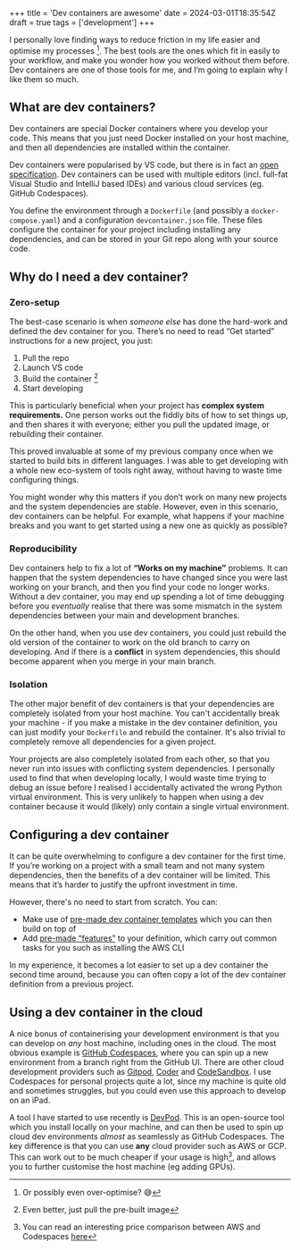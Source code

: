 +++
title = 'Dev containers are awesome'
date = 2024-03-01T18:35:54Z
draft = true
tags = ['development']
+++

I personally love finding ways to reduce friction in my life easier and optimise my processes [^1]. The best tools are the ones which fit in easily to your workflow, and make you wonder how you worked without them before. Dev containers are one of those tools for me, and I’m going to explain why I like them so much.

## What are dev containers?

Dev containers are special Docker containers where you develop your code. This means that you just need Docker installed on your host machine, and then all dependencies are installed within the container.

Dev containers were popularised by VS code, but there is in fact an [open specification](https://containers.dev/). Dev containers can be used with multiple editors (incl. full-fat Visual Studio and IntelliJ based IDEs) and various cloud services (eg. GitHub Codespaces).

You define the environment through a `Dockerfile` (and possibly a `docker-compose.yaml`) and a configuration `devcontainer.json` file. These files configure the container for your project including installing any dependencies, and can be stored in your Git repo along with your source code.

## Why do I need a dev container?

### Zero-setup

The best-case scenario is when _someone else_ has done the hard-work and defined the dev container for you. There’s no need to read “Get started” instructions for a new project, you just:

1. Pull the repo
2. Launch VS code
3. Build the container [^2]
4. Start developing

This is particularly beneficial when your project has **complex system requirements.** One person works out the fiddly bits of how to set things up, and then shares it with everyone; either you pull the updated image, or rebuilding their container.

This proved invaluable at some of my previous company once when we started to build bits in different languages. I was able to get developing with a whole new eco-system of tools right away, without having to waste time configuring things.

You might wonder why this matters if you don’t work on many new projects and the system dependencies are stable. However, even in this scenario, dev containers can be helpful. For example, what happens if your machine breaks and you want to get started using a new one as quickly as possible?

### Reproducibility

Dev containers help to fix a lot of **“Works on my machine”** problems. It can happen that the system dependencies to have changed since you were last working on your branch, and then you find your code no longer works. Without a dev container, you may end up spending a lot of time debugging before you _eventually_ realise that there was some mismatch in the system dependencies between your main and development branches.

On the other hand, when you use dev containers, you could just rebuild the old version of the container to work on the old branch to carry on developing. And if there is a **conflict** in system dependencies, this should become apparent when you merge in your main branch.

### Isolation

The other major benefit of dev containers is that your dependencies are completely isolated from your host machine. You can't accidentally break your machine - if you make a mistake in the dev container definition, you can just modify your `Dockerfile` and rebuild the container. It's also trivial to completely remove all dependencies for a given project.

Your projects are also completely isolated from each other, so that you never run into issues with conflicting system dependencies. I personally used to find that when developing locally, I would waste time trying to debug an issue before I realised I accidentally activated the wrong Python virtual environment. This is very unlikely to happen when using a dev container because it would (likely) only contain a single virtual environment.

## Configuring a dev container

It can be quite overwhelming to configure a dev container for the first time. If you’re working on a project with a small team and not many system dependencies, then the benefits of a dev container will be limited. This means that it’s harder to justify the upfront investment in time.

However, there's no need to start from scratch. You can:

- Make use of [pre-made dev container templates](https://containers.dev/templates) which you can then build on top of
- Add [pre-made “features”](https://containers.dev/features) to your definition, which carry out common tasks for you such as installing the AWS CLI

In my experience, it becomes a lot easier to set up a dev container the second time around, because you can often copy a lot of the dev container definition from a previous project.

## Using a dev container in the cloud

A nice bonus of containerising your development environment is that you can develop on _any_ host machine, including ones in the cloud. The most obvious example is [GitHub Codespaces](https://github.com/features/codespaces), where you can spin up a new environment from a branch right from the GitHub UI. There are other cloud development providers such as [Gitpod](https://www.gitpod.io/), [Coder](https://coder.com/) and [CodeSandbox](https://codesandbox.io/). I use Codespaces for personal projects quite a lot, since my machine is quite old and sometimes struggles, but you could even use this approach to develop on an iPad.

A tool I have started to use recently is [DevPod](https://devpod.sh/). This is an open-source tool which you install locally on your machine, and can then be used to spin up cloud dev environments _almost_ as seamlessly as GitHub Codespaces. The key difference is that you can use **any** cloud provider such as AWS or GCP. This can work out to be much cheaper if your usage is high[^3], and allows you to further customise the host machine (eg adding GPUs).

[^1]: Or possibly even over-optimise? 😅
[^2]: Even better, just pull the pre-built image
[^3]: You can read an interesting price comparison between AWS and Codespaces [here](https://pauley.me/post/2022/ec2-codespace-autostart/)
